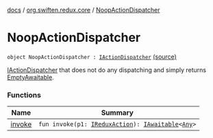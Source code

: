 [docs](../../index.md) / [org.swiften.redux.core](../index.md) / [NoopActionDispatcher](./index.md)

# NoopActionDispatcher

`object NoopActionDispatcher : `[`IActionDispatcher`](../-i-action-dispatcher.md) [(source)](https://github.com/protoman92/KotlinRedux/tree/master/common/common-core/src/main/kotlin/org/swiften/redux/core/Core.kt#L100)

[IActionDispatcher](../-i-action-dispatcher.md) that does not do any dispatching and simply returns [EmptyAwaitable](../-empty-awaitable/index.md).

### Functions

| Name | Summary |
|---|---|
| [invoke](invoke.md) | `fun invoke(p1: `[`IReduxAction`](../-i-redux-action.md)`): `[`IAwaitable`](../-i-awaitable/index.md)`<`[`Any`](https://kotlinlang.org/api/latest/jvm/stdlib/kotlin/-any/index.html)`>` |
